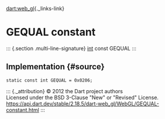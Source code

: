 [dart:web\_gl](../../dart-web_gl/dart-web_gl-library){._links-link}

GEQUAL constant
===============

::: {.section .multi-line-signature}
[int](../../dart-core/int-class) const GEQUAL
:::

Implementation {#source}
--------------

``` {.language-dart data-language="dart"}
static const int GEQUAL = 0x0206;
```

::: {._attribution}
© 2012 the Dart project authors\
Licensed under the BSD 3-Clause \"New\" or \"Revised\" License.\
<https://api.dart.dev/stable/2.18.5/dart-web_gl/WebGL/GEQUAL-constant.html>
:::
